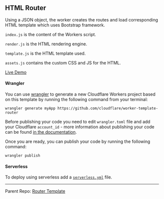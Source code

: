 ## HTML Router

Using a JSON object, the worker creates the routes and load corresponding HTML template which uses Bootstrap framework.

`index.js` is the content of the Workers script.

`render.js` is the HTML rendering engine.

`template.js` is the HTML template used.

`assets.js` contains the custom CSS and JS for the HTML.

[Live Demo](https://html-router.jwala.workers.dev)

#### Wrangler

You can use [wrangler](https://github.com/cloudflare/wrangler) to generate a new Cloudflare Workers project based on this template by running the following command from your terminal:

```
wrangler generate myApp https://github.com/cloudflare/worker-template-router
```

Before publishing your code you need to edit `wrangler.toml` file and add your Cloudflare `account_id` - more information about publishing your code can be found [in the documentation](https://workers.cloudflare.com/docs/quickstart/configuring-and-publishing/).

Once you are ready, you can publish your code by running the following command:

```
wrangler publish
```

#### Serverless

To deploy using serverless add a [`serverless.yml`](https://serverless.com/framework/docs/providers/cloudflare/) file.

---
Parent Repo: [Router Template](https://github.com/cloudflare/worker-template-router)